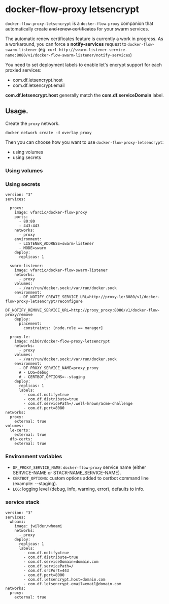 # docker-flow-proxy letsencrypt 

`docker-flow-proxy-letsencrypt` is a `docker-flow-proxy` companion that automatically create ~~and renew certificates~~ for your swarm services.

The automatic renew certificates feature is currently a work in progress. As a workaround, you can force a **notify-services** request to `docker-flow-swarm-listener` (eg: `curl http://swarm-listener-service-name:8080/v1/docker-flow-swarm-listener/notify-services`)

You need to set deployment labels to enable let's encrypt support for each proxied services:
  * com.df.letsencrypt.host
  * com.df.letsencrypt.email

**com.df.letsencrypt.host** generally match the **com.df.serviceDomain** label.

## Usage.

Create the `proxy` network.

```
docker network create -d overlay proxy
```

Then you can choose how you want to use `docker-flow-proxy-letsencrypt`:
  * using volumes
  * using secrets

### Using volumes


### Using secrets

```
version: "3"
services:

  proxy:
    image: vfarcic/docker-flow-proxy
    ports:
      - 80:80
      - 443:443
    networks:
      - proxy
    environment:
      - LISTENER_ADDRESS=swarm-listener
      - MODE=swarm
    deploy:
      replicas: 1

  swarm-listener:
    image: vfarcic/docker-flow-swarm-listener
    networks:
      - proxy
    volumes:
      - /var/run/docker.sock:/var/run/docker.sock
    environment:
      - DF_NOTIFY_CREATE_SERVICE_URL=http://proxy-le:8080/v1/docker-flow-proxy-letsencrypt/reconfigure
      - DF_NOTIFY_REMOVE_SERVICE_URL=http://proxy_proxy:8080/v1/docker-flow-proxy/remove
    deploy:
      placement:
        constraints: [node.role == manager]

  proxy-le:
    image: nib0r/docker-flow-proxy-letsencrypt
    networks:
      - proxy
    volumes:
      - /var/run/docker.sock:/var/run/docker.sock
    environment:
      - DF_PROXY_SERVICE_NAME=proxy_proxy
      # - LOG=debug
      # - CERTBOT_OPTIONS=--staging
    deploy:
      replicas: 1
      labels:
        - com.df.notify=true
        - com.df.distribute=true
        - com.df.servicePath=/.well-known/acme-challenge
        - com.df.port=8080
networks:
  proxy:
    external: true
volumes:
  le-certs:
    external: true
  dfp-certs:
    external: true

```

### Environment variables

  * `DF_PROXY_SERVICE_NAME`: `docker-flow-proxy` service name (either SERVICE-NAME or STACK-NAME_SERVICE-NAME).
  * `CERTBOT_OPTIONS`: custom options added to certbot command line (example: --staging).
  * `LOG`: logging level (debug, info, warning, error), defaults to info.


### service stack

```
version: "3"
services:
  whoami:
    image: jwilder/whoami
    networks:
      - proxy
    deploy:
      replicas: 1
      labels:
        - com.df.notify=true
        - com.df.distribute=true
        - com.df.serviceDomain=domain.com
        - com.df.servicePath=/
        - com.df.srcPort=443
        - com.df.port=8000
        - com.df.letsencrypt.host=domain.com
        - com.df.letsencrypt.email=email@domain.com
networks:
  proxy:
    external: true
```
